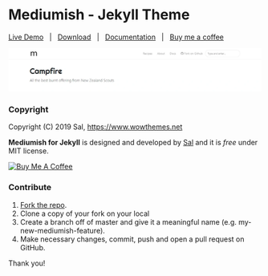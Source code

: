 # Mediumish - Jekyll Theme

[Live Demo](https://wowthemesnet.github.io/mediumish-theme-jekyll/) &nbsp; | &nbsp; [Download](https://github.com/wowthemesnet/mediumish-theme-jekyll/archive/master.zip) &nbsp; | &nbsp; [Documentation](https://bootstrapstarter.com/bootstrap-templates/template-mediumish-bootstrap-jekyll/) &nbsp; | &nbsp; [Buy me a coffee](https://www.wowthemes.net/donate/)

![mediumish](assets/images/mediumish-jekyll-template.webp)


### Copyright

Copyright (C) 2019 Sal, https://www.wowthemes.net

**Mediumish for Jekyll** is designed and developed by [Sal](https://www.wowthemes.net) and it is *free* under MIT license. 

<a href="https://www.wowthemes.net/donate/" target="_blank"><img src="https://www.buymeacoffee.com/assets/img/custom_images/orange_img.png" alt="Buy Me A Coffee" style="height: auto !important;width: auto !important;" ></a>

### Contribute

1. [Fork the repo](https://github.com/wowthemesnet/mediumish-theme-jekyll).
2. Clone a copy of your fork on your local
3. Create a branch off of master and give it a meaningful name (e.g. my-new-mediumish-feature).
4. Make necessary changes, commit, push and open a pull request on GitHub.

Thank you!
